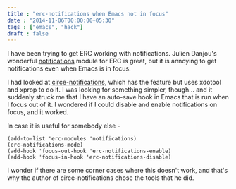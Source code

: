 ```yaml
---
title : "erc-notifications when Emacs not in focus"
date : "2014-11-06T00:00:00+05:30"
tags : ["emacs", "hack"]
draft : false
---
```


I have been trying to get ERC working with notifications. Julien Danjou's
wonderful [notifications](https://julien.danjou.info/blog/2012/erc-notifications) module for ERC is great, but it is annoying to get
notifications even when Emacs is in focus.

I had looked at [circe-notifications](https://github.com/eqyiel/circe-notifications/blob/master/circe-notifications.el), which has the feature but uses xdotool and
xprop to do it.  I was looking for something simpler, though... and it suddenly
struck me that I have an auto-save hook in Emacs that is run when I focus out
of it.  I wondered if I could disable and enable notifications on focus, and it
worked.

In case it is useful for somebody else -

```emacs-lisp
(add-to-list 'erc-modules 'notifications)
(erc-notifications-mode)
(add-hook 'focus-out-hook 'erc-notifications-enable)
(add-hook 'focus-in-hook 'erc-notifications-disable)
```

I wonder if there are some corner cases where this doesn't work, and that's why
the author of circe-notifications chose the tools that he did.
